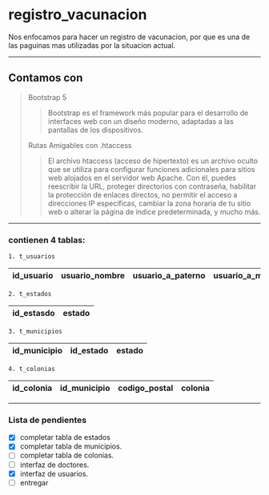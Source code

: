 # registro_vacunacion #
Nos enfocamos para hacer un registro de vacunacion, por que es una de las paguinas mas utilizadas por la situacion actual.
___
## Contamos con ##
> Bootstrap 5
>
>>Bootstrap es el framework más popular para el desarrollo de interfaces web con un diseño moderno, adaptadas a las pantallas de los dispositivos.
>
>Rutas Amigables con .htaccess
>
>>El archivo htaccess (acceso de hipertexto) es un archivo oculto que se utiliza para configurar funciones adicionales para sitios web alojados en el servidor web Apache. Con él, puedes reescribir la URL, proteger directorios con contraseña, habilitar la protección de enlaces directos, no permitir el acceso a direcciones IP específicas, cambiar la zona horaria de tu sitio web o alterar la página de índice predeterminada, y mucho más. 
>
>
___
### contienen 4 tablas: ###
    1. t_usuarios

|id_usuario|usuario_nombre|usuario_a_paterno|usuario_a_materno|usuario_nacimiento|usuario_sexo|usuario_curp|usuario_estado|usuario_municipio|usuario_colonia|usuario_direccion|usuario_cp|usuario_correo|usuario_pass|usuario_vacunado|
|--|--|--|--|--|--|--|--|--|--|--|--|--|--|--|
    2. t_estados
|id_estasdo|estado|
|--|--|
    3. t_municipios
|id_municipio|id_estado|estado|
|--|--|--|
    4. t_colonias
|id_colonia|id_municipio|codigo_postal|colonia|
|--|--|--|--|
___
### Lista de pendientes ###

- [x] completar tabla de estados
- [x] completar tabla de municipios.
- [ ] completar tabla de colonias.
- [ ] interfaz de doctores.
- [x] interfaz de usuarios.
- [ ] entregar
